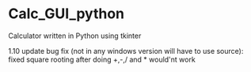 # Calc_GUI_python
Calculator written in Python using tkinter

1.10 update bug fix (not in any windows version will have to use source):
fixed square rooting after doing +,-,/ and * would'nt work
